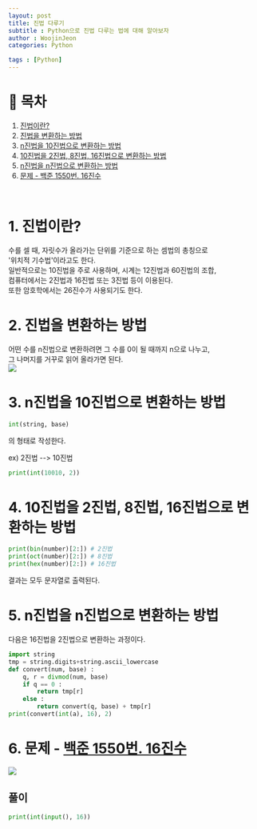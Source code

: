 ```yaml
---
layout: post
title: 진법 다루기
subtitle : Python으로 진법 다루는 법에 대해 알아보자
author : WoojinJeon
categories: Python

tags : [Python]
---
```


# 📖 목차
1. [진법이란?](#진법)
2. [진법을 변환하는 방법](#진법변환)
3. [n진법을 10진법으로 변환하는 방법](#nto10)
4. [10진법을 2진법, 8진법, 16진법으로 변환하는 방법](#10to2816)
5. [n진법을 n진법으로 변환하는 방법](#nton)
6. [문제 - 백준 1550번. 16진수](#problem)

<br>

# 1. 진법이란? <a name = "진법"></a>
수를 셀 때, 자릿수가 올라가는 단위를 기준으로 하는 셈법의 총칭으로<br/> '위치적 기수법'이라고도 한다.<br/>
일반적으로는 10진법을 주로 사용하며, 시계는 12진법과 60진법의 조합, <br/> 컴퓨터에서는 2진법과 16진법 또는 3진법 등이 이용된다. <br/>
또한 암호학에서는 26진수가 사용되기도 한다.<br/>

# 2. 진법을 변환하는 방법 <a name = "진법변환"></a>
어떤 수를 n진법으로 변환하려면 그 수를 0이 될 때까지 n으로 나누고,<br/> 그 나머지를 거꾸로 읽어 올라가면 된다.<br/>
<img src = "https://github.com/WoojinJeonkr/WoojinJeonkr.github.io/blob/main/assets/images/post_image/base-change.jpg?raw=true">

# 3. n진법을 10진법으로 변환하는 방법 <a name = "nto10"></a>

```python
int(string, base)
```
의 형태로 작성한다.<br/>

ex) 2진법 --> 10진법
```python
print(int(10010, 2))
```

# 4. 10진법을 2진법, 8진법, 16진법으로 변환하는 방법 <a name = "10to2816"></a>

```python
print(bin(number)[2:]) # 2진법
print(oct(number)[2:]) # 8진법
print(hex(number)[2:]) # 16진법
```
결과는 모두 문자열로 출력된다.

# 5. n진법을 n진법으로 변환하는 방법 <a name = "nton"></a>

다음은 16진법을 2진법으로 변환하는 과정이다.
```python
import string
tmp = string.digits+string.ascii_lowercase
def convert(num, base) :
    q, r = divmod(num, base)
    if q == 0 :
        return tmp[r] 
    else :
        return convert(q, base) + tmp[r]
print(convert(int(a), 16), 2)
```

# 6. 문제 - <a href="https://www.acmicpc.net/problem/1550" target="_blank" rel="noopener noreferrer">백준 1550번. 16진수</a> <a name = "problem"></a>

<img src = "https://github.com/WoojinJeonkr/WoojinJeonkr.github.io/blob/main/assets/images/post_image/baekjoon%201550.png?raw=true">

## 풀이

```python
print(int(input(), 16))
```